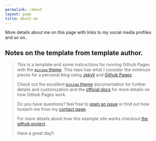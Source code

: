```yaml
---
permalink: /about
layout: page
title: About me
---
```


More details about me on this page with links to my social media profiles and so on..

## Notes on the template from template author.

> This is a template and some instructions for running Github Pages with the [`minima` theme][minima]. This repo has what I consider the minimum pieces for a personal blog using [Jekyll][jk] and [Github Pages][gh-site].
> 
> Check out the excellent [`minima` theme][minima] documentation for further details and customization and the [official docs][gh] for more details on how Github Pages work.
> 
> Do you have questions? feel free to [open an issue][issue] or find out how toreach me from my [contact page][contact].
> 
> For more details about how this example site works checkout [the github project](https://github.com/jsanz/gh-pages-minima-starter).
> 
> Have a great day!!

[gh-site]: https://pages.github.com/
[minima]: https://github.com/jekyll/minima/tree/2.5-stable
[jk]: https://jekyllrb.com/
[gh]: https://help.github.com/en/github/working-with-github-pages
[issue]: https://github.com/jsanz/gh-pages-minima-starter/issues/new/choose
[contact]: https://jorgesanz.net/contact/
